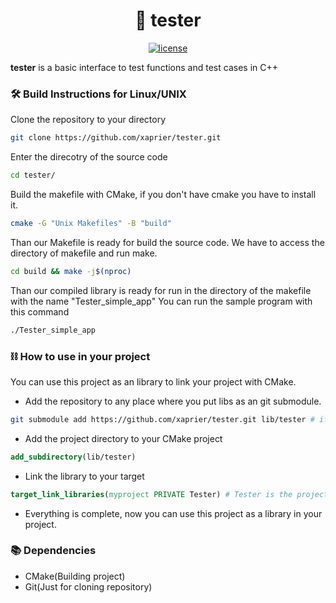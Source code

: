 <h1 align="center">
  🚀 tester
</h1>

<p align="center">
  <a href="https://github.com/xaprier/tester/blob/main/LICENSE" target="blank">
    <img src="https://img.shields.io/github/license/xaprier/tester" alt="license" />
  </a>
</p>

<b>tester</b> is a basic interface to test functions and test cases in C++

### 🛠️ Build Instructions for Linux/UNIX

Clone the repository to your directory

```sh
git clone https://github.com/xaprier/tester.git
```

Enter the direcotry of the source code

```sh
cd tester/
```

Build the makefile with CMake, if you don't have cmake you have to install it.

```sh
cmake -G "Unix Makefiles" -B "build"
```

Than our Makefile is ready for build the source code. We have to access the directory of makefile and run make.

```sh
cd build && make -j$(nproc)
```

Than our compiled library is ready for run in the directory of the makefile with the name "Tester_simple_app"
You can run the sample program with this command

```sh
./Tester_simple_app
```

### ⛓ How to use in your project

You can use this project as an library to link your project with CMake.

- Add the repository to any place where you put libs as an git submodule.

```sh
git submodule add https://github.com/xaprier/tester.git lib/tester # if you have lib directory in your project for an example
```

- Add the project directory to your CMake project

```cmake
add_subdirectory(lib/tester)
```

- Link the library to your target

```cmake
target_link_libraries(myproject PRIVATE Tester) # Tester is the project name in my CMake project.
```

- Everything is complete, now you can use this project as a library in your project.

### 📚 Dependencies

- CMake(Building project)
- Git(Just for cloning repository)
